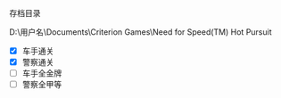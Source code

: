 
存档目录

D:\用户名\Documents\Criterion Games\Need for Speed(TM) Hot Pursuit

- [x] 车手通关
- [x] 警察通关
- [ ] 车手全金牌
- [ ] 警察全甲等
